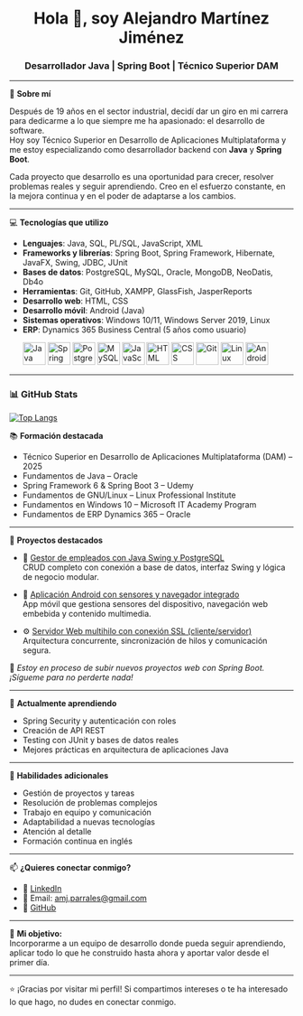 <h1 align="center">Hola 👋, soy Alejandro Martínez Jiménez</h1>
<h3 align="center">Desarrollador Java | Spring Boot | Técnico Superior DAM</h3>

---

🎯 **Sobre mí**

Después de 19 años en el sector industrial, decidí dar un giro en mi carrera para dedicarme a lo que siempre me ha apasionado: el desarrollo de software.  
Hoy soy Técnico Superior en Desarrollo de Aplicaciones Multiplataforma y me estoy especializando como desarrollador backend con **Java** y **Spring Boot**.  

Cada proyecto que desarrollo es una oportunidad para crecer, resolver problemas reales y seguir aprendiendo. Creo en el esfuerzo constante, en la mejora continua y en el poder de adaptarse a los cambios.

---

💻 **Tecnologías que utilizo**

- **Lenguajes**: Java, SQL, PL/SQL, JavaScript, XML  
- **Frameworks y librerías**: Spring Boot, Spring Framework, Hibernate, JavaFX, Swing, JDBC, JUnit  
- **Bases de datos**: PostgreSQL, MySQL, Oracle, MongoDB, NeoDatis, Db4o  
- **Herramientas**: Git, GitHub, XAMPP, GlassFish, JasperReports  
- **Desarrollo web**: HTML, CSS  
- **Desarrollo móvil**: Android (Java)  
- **Sistemas operativos**: Windows 10/11, Windows Server 2019, Linux  
- **ERP**: Dynamics 365 Business Central (5 años como usuario)
  <p align="left">
  <img src="https://cdn.jsdelivr.net/gh/devicons/devicon/icons/java/java-original.svg" alt="Java" width="40" height="40"/>
  <img src="https://cdn.jsdelivr.net/gh/devicons/devicon/icons/spring/spring-original.svg" alt="Spring" width="40" height="40"/>
  <img src="https://cdn.jsdelivr.net/gh/devicons/devicon/icons/postgresql/postgresql-original.svg" alt="PostgreSQL" width="40" height="40"/>
  <img src="https://cdn.jsdelivr.net/gh/devicons/devicon/icons/mysql/mysql-original.svg" alt="MySQL" width="40" height="40"/>
  <img src="https://cdn.jsdelivr.net/gh/devicons/devicon/icons/javascript/javascript-original.svg" alt="JavaScript" width="40" height="40"/>
  <img src="https://cdn.jsdelivr.net/gh/devicons/devicon/icons/html5/html5-original.svg" alt="HTML" width="40" height="40"/>
  <img src="https://cdn.jsdelivr.net/gh/devicons/devicon/icons/css3/css3-original.svg" alt="CSS" width="40" height="40"/>
  <img src="https://cdn.jsdelivr.net/gh/devicons/devicon/icons/git/git-original.svg" alt="Git" width="40" height="40"/>
  <img src="https://cdn.jsdelivr.net/gh/devicons/devicon/icons/linux/linux-original.svg" alt="Linux" width="40" height="40"/>
  <img src="https://cdn.jsdelivr.net/gh/devicons/devicon/icons/android/android-original.svg" alt="Android" width="40" height="40"/>
</p>

---
### 📊 GitHub Stats

[![Top Langs](https://github-readme-stats.vercel.app/api/top-langs/?username=AlexMajiA&layout=compact&theme=radical)](https://github.com/anuraghazra/github-readme-stats)

📚 **Formación destacada**

- Técnico Superior en Desarrollo de Aplicaciones Multiplataforma (DAM) – 2025  
- Fundamentos de Java – Oracle  
- Spring Framework 6 & Spring Boot 3 – Udemy  
- Fundamentos de GNU/Linux – Linux Professional Institute  
- Fundamentos en Windows 10 – Microsoft IT Academy Program  
- Fundamentos de ERP Dynamics 365 – Oracle  

---

📌 **Proyectos destacados**

- 🧾 [Gestor de empleados con Java Swing y PostgreSQL](https://github.com/AlexMajiA/Gestor-de-empleados)  
  CRUD completo con conexión a base de datos, interfaz Swing y lógica de negocio modular.

- 📱 [Aplicación Android con sensores y navegador integrado](https://github.com/AlexMajiA/App-Android)  
  App móvil que gestiona sensores del dispositivo, navegación web embebida y contenido multimedia.

- ⚙️ [Servidor Web multihilo con conexión SSL (cliente/servidor)](https://github.com/AlexMajiA/ServidorWeb-Socket-SSL)  
  Arquitectura concurrente, sincronización de hilos y comunicación segura.

📌 *Estoy en proceso de subir nuevos proyectos web con Spring Boot. ¡Sígueme para no perderte nada!*

---

🌱 **Actualmente aprendiendo**

- Spring Security y autenticación con roles  
- Creación de API REST  
- Testing con JUnit y bases de datos reales  
- Mejores prácticas en arquitectura de aplicaciones Java

---

🧠 **Habilidades adicionales**

- Gestión de proyectos y tareas  
- Resolución de problemas complejos  
- Trabajo en equipo y comunicación  
- Adaptabilidad a nuevas tecnologías  
- Atención al detalle  
- Formación continua en inglés  

---

📫 **¿Quieres conectar conmigo?**

- 💼 [LinkedIn](https://www.linkedin.com/in/alejandro-amj/)  
- 📧 Email: amj.parrales@gmail.com  
- 🐙 [GitHub](https://github.com/AlexMajiA)

---

🚀 **Mi objetivo:**  
Incorporarme a un equipo de desarrollo donde pueda seguir aprendiendo, aplicar todo lo que he construido hasta ahora y aportar valor desde el primer día.

---

⭐ ¡Gracias por visitar mi perfil! Si compartimos intereses o te ha interesado lo que hago, no dudes en conectar conmigo.
